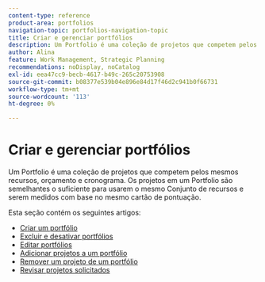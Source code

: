 ```yaml
---
content-type: reference
product-area: portfolios
navigation-topic: portfolios-navigation-topic
title: Criar e gerenciar portfólios
description: Um Portfolio é uma coleção de projetos que competem pelos mesmos recursos, orçamento e cronograma. Os projetos em um Portfolio são semelhantes o suficiente para usarem o mesmo Conjunto de recursos e serem medidos com base no mesmo cartão de pontuação.
author: Alina
feature: Work Management, Strategic Planning
recommendations: noDisplay, noCatalog
exl-id: eea47cc9-becb-4617-b49c-265c20753908
source-git-commit: b08377e539b04e896e84d17f46d2c941b0f66731
workflow-type: tm+mt
source-wordcount: '113'
ht-degree: 0%

---
```


# Criar e gerenciar portfólios

Um Portfolio é uma coleção de projetos que competem pelos mesmos recursos, orçamento e cronograma. Os projetos em um Portfolio são semelhantes o suficiente para usarem o mesmo Conjunto de recursos e serem medidos com base no mesmo cartão de pontuação.

Esta seção contém os seguintes artigos:

* [Criar um portfólio](../../../manage-work/portfolios/create-and-manage-portfolios/create-portfolios.md)
* [Excluir e desativar portfólios](../../../manage-work/portfolios/create-and-manage-portfolios/delete-deactivate-portfolios.md)
* [Editar portfólios](../../../manage-work/portfolios/create-and-manage-portfolios/edit-portfolios.md)
* [Adicionar projetos a um portfólio](../../../manage-work/portfolios/create-and-manage-portfolios/add-projects-to-portfolios.md)
* [Remover um projeto de um portfólio](../../../manage-work/portfolios/create-and-manage-portfolios/remove-project-from-portfolio.md)
* [Revisar projetos solicitados](../../../manage-work/portfolios/create-and-manage-portfolios/review-requested-projects.md)
